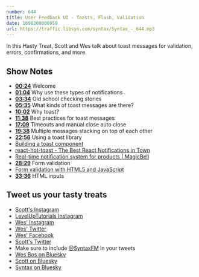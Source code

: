 ```yaml
---
number: 644
title: User Feedback UI - Toasts, Flash, Validation
date: 1690200000959
url: https://traffic.libsyn.com/syntax/Syntax_-_644.mp3
---
```


In this Hasty Treat, Scott and Wes talk about toast messages for validation, errors, confirmations, and more.

## Show Notes

* **[00:24](#t=00:24)** Welcome
* **[01:04](#t=01:04)** Why use these types of notifications
* **[03:34](#t=03:34)** Old school checking stories
* **[05:35](#t=05:35)** What kinds of toast messages are there?
* **[10:02](#t=10:02)** Why toast?
* **[11:38](#t=11:38)** Best practices for toast messages
* **[17:09](#t=17:09)** Timeouts and manual close auto close
* **[19:38](#t=19:38)** Multiple messages stacking on top of each other
* **[22:56](#t=22:56)** Using a toast library
* [Building a toast component](https://web.dev/building-a-toast-component/)
* [react-hot-toast - The Best React Notifications in Town](https://react-hot-toast.com/)
* [Real-time notification system for products | MagicBell](https://www.magicbell.com/)
* **[28:29](#t=28:29)** Form validation
* [Form validation with HTML5 and JavaScript](https://www.freecodecamp.org/news/form-validation-with-html5-and-javascript/)
* **[33:36](#t=33:36)** HTML inputs

## Tweet us your tasty treats

* [Scott's Instagram](https://www.instagram.com/stolinski/)
* [LevelUpTutorials Instagram](https://www.instagram.com/LevelUpTutorials/)
* [Wes' Instagram](https://www.instagram.com/wesbos/)
* [Wes' Twitter](https://twitter.com/wesbos)
* [Wes' Facebook](https://www.facebook.com/wesbos.developer)
* [Scott's Twitter](https://twitter.com/stolinski)
* Make sure to include [@SyntaxFM](https://twitter.com/SyntaxFM) in your tweets
* [Wes Bos on Bluesky](https://bsky.app/profile/wesbos.com)
* [Scott on Bluesky](https://bsky.app/profile/tolin.ski)
* [Syntax on Bluesky](https://bsky.app/profile/syntax.fm)

